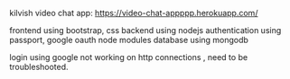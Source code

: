 kilvish video chat app:  https://video-chat-appppp.herokuapp.com/

frontend using bootstrap, css
backend using nodejs
authentication using passport, google oauth node modules
database using mongodb

login using google not working on http connections , need to be troubleshooted.
